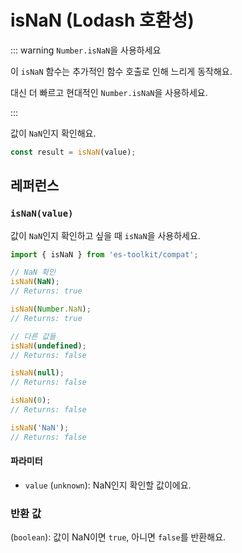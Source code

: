 # isNaN (Lodash 호환성)

::: warning `Number.isNaN`을 사용하세요

이 `isNaN` 함수는 추가적인 함수 호출로 인해 느리게 동작해요.

대신 더 빠르고 현대적인 `Number.isNaN`을 사용하세요.

:::

값이 `NaN`인지 확인해요.

```typescript
const result = isNaN(value);
```

## 레퍼런스

### `isNaN(value)`

값이 `NaN`인지 확인하고 싶을 때 `isNaN`을 사용하세요.

```typescript
import { isNaN } from 'es-toolkit/compat';

// NaN 확인
isNaN(NaN);
// Returns: true

isNaN(Number.NaN);
// Returns: true

// 다른 값들
isNaN(undefined);
// Returns: false

isNaN(null);
// Returns: false

isNaN(0);
// Returns: false

isNaN('NaN');
// Returns: false
```

#### 파라미터

- `value` (`unknown`): NaN인지 확인할 값이에요.

### 반환 값

(`boolean`): 값이 NaN이면 `true`, 아니면 `false`를 반환해요.